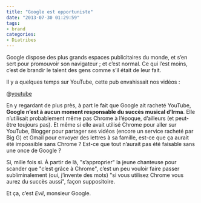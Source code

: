 ```yaml
---
title: "Google est opportuniste"
date: "2013-07-30 01:29:59"
tags:
- brand
categories:
- Diatribes
---
```


Google dispose des plus grands espaces publicitaires du monde, et s’en sert pour promouvoir son navigateur ; et c’est normal. Ce qui l’est moins, c’est de brandir le talent des gens comme s’il était de leur fait.

Il y a quelques temps sur YouTube, cette pub envahissait nos vidéos :

@[youtube](8xIWuImoEtQ)

En y regardant de plus près, à part le fait que Google ait racheté YouTube, **Google n’est à aucun moment responsable du succès musical d’Irma**. Elle n’utilisait probablement même pas Chrome à l’époque, d’ailleurs (et peut-être toujours pas). Et même si elle avait utilisé Chrome pour aller sur YouTube, Blogger pour partager ses vidéos (encore un service racheté par Big G) et Gmail pour envoyer des lettres à sa famille, est-ce que ça aurait été impossible sans Chrome ? Est-ce que tout n’aurait pas été faisable sans une once de Google ?

Si, mille fois si. À partir de là, "s’approprier" la jeune chanteuse pour scander que "c’est grâce à Chrome", c’est un peu vouloir faire passer subliminalement (oui, j’invente des mots) "si vous utilisez Chrome vous aurez du succès aussi", façon suppositoire.

Et ça, c’est _Evil_, monsieur Google.
